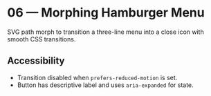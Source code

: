 # 06 — Morphing Hamburger Menu

SVG path morph to transition a three-line menu into a close icon with smooth CSS transitions.

## Accessibility
- Transition disabled when `prefers-reduced-motion` is set.
- Button has descriptive label and uses `aria-expanded` for state.
